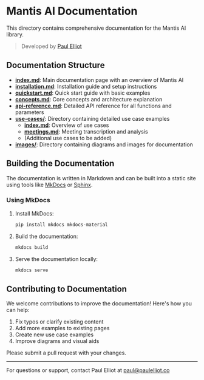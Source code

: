 # Mantis AI Documentation

This directory contains comprehensive documentation for the Mantis AI library.

> Developed by [Paul Elliot](mailto:paul@paulelliot.co)

## Documentation Structure

- [**index.md**](index.md): Main documentation page with an overview of Mantis AI
- [**installation.md**](installation.md): Installation guide and setup instructions
- [**quickstart.md**](quickstart.md): Quick start guide with basic examples
- [**concepts.md**](concepts.md): Core concepts and architecture explanation
- [**api-reference.md**](api-reference.md): Detailed API reference for all functions and parameters
- [**use-cases/**](use-cases/): Directory containing detailed use case examples
  - [**index.md**](use-cases/index.md): Overview of use cases
  - [**meetings.md**](use-cases/meetings.md): Meeting transcription and analysis
  - (Additional use cases to be added)
- [**images/**](images/): Directory containing diagrams and images for documentation

## Building the Documentation

The documentation is written in Markdown and can be built into a static site using tools like [MkDocs](https://www.mkdocs.org/) or [Sphinx](https://www.sphinx-doc.org/).

### Using MkDocs

1. Install MkDocs:
   ```bash
   pip install mkdocs mkdocs-material
   ```

2. Build the documentation:
   ```bash
   mkdocs build
   ```

3. Serve the documentation locally:
   ```bash
   mkdocs serve
   ```

## Contributing to Documentation

We welcome contributions to improve the documentation! Here's how you can help:

1. Fix typos or clarify existing content
2. Add more examples to existing pages
3. Create new use case examples
4. Improve diagrams and visual aids

Please submit a pull request with your changes.

---

For questions or support, contact Paul Elliot at [paul@paulelliot.co](mailto:paul@paulelliot.co) 